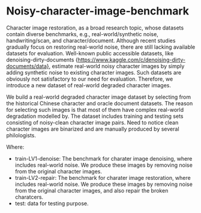 # Noisy-character-image-benchmark

Character image restoration, as a broad research topic, whose datasets contain diverse benchmarks, e.g., real-world/synthetic noise, handwriting/scan, and character/document. Although recent studies gradually focus on restoring real-world noise, there are still lacking available datasets for evaluation. Well-known public accessible datasets, like denoising-dirty-documents {https://www.kaggle.com/c/denoising-dirty-documents/data}, estimate real-world noisy character images by simply adding synthetic noise to existing character images. Such datasets are obviously not satisfactory to our need for evaluation. Therefore, we introduce a new dataset of real-world degraded character images.

We build a real-world degraded character image dataset by selecting from the historical Chinese character and oracle document datasets. The reason for selecting such images is that most of them have complex real-world degradation modelled by. The dataset includes training and testing sets consisting of noisy-clean character image pairs. Need to notice clean character images are binarized and are manually produced by several philologists. 

Where:
- train-LV1-denoise: The benchmark for charater image denoising, where includes real-world noise. We produce these images by removing noise from the original character images.
- train-LV2-repair: The benchmark for charater image restoration, where includes real-world noise. We produce these images by removing noise from the original character images, and also repair the broken charatcers. 
- test: data for testing purpose. 
